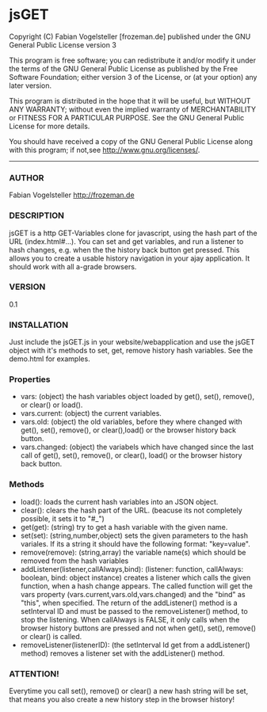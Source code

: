 jsGET
==============================================
Copyright (C) Fabian Vogelsteller [frozeman.de]
published under the GNU General Public License version 3

This program is free software;
you can redistribute it and/or modify it under the terms of the GNU General Public License as published by
the Free Software Foundation; either version 3 of the License, or (at your option) any later version.

This program is distributed in the hope that it will be useful, but WITHOUT ANY WARRANTY;
without even the implied warranty of MERCHANTABILITY or FITNESS FOR A PARTICULAR PURPOSE.
See the GNU General Public License for more details.

You should have received a copy of the GNU General Public License along with this program;
if not,see <http://www.gnu.org/licenses/>.
_____________________________________________

### AUTHOR
Fabian Vogelsteller <http://frozeman.de>

### DESCRIPTION
jsGET is a http GET-Variables clone for javascript, using the hash part of the URL (index.html#...).
You can set and get variables, and run a listener to hash changes, e.g. when the the history back button get pressed.
This allows you to create a usable history navigation in your ajay application. It should work with all a-grade browsers.

### VERSION
0.1

### INSTALLATION
Just include the jsGET.js in your website/webapplication and use the jsGET object with it's methods to set, get, remove history hash variables.
See the demo.html for examples.

### Properties
- vars:         (object) the hash variables object loaded by get(), set(), remove(), or clear() or load().
- vars.current: (object) the current variables.
- vars.old:     (object) the old variables, before they where changed with get(), set(), remove(), or clear(),load() or the browser history back button.
- vars.changed: (object) the variabels which have changed since the last call of get(), set(), remove(), or clear(), load() or the browser history back button.

### Methods
- load():                                 loads the current hash variables into an JSON object.
- clear():                                clears the hash part of the URL. (beacuse its not completely possible, it sets it to "#_")
- get(get):                               (string) try to get a hash variable with the given name.
- set(set):                               (string,number,object) sets the given parameters to the hash variales. If its a string it should have the following format: "key=value".
- remove(remove):                         (string,array) the variable name(s) which should be removed from the hash variables
- addListener(listener,callAlways,bind):  (listener: function, callAlways: boolean, bind: object instance) creates a listener which calls the given function, when a hash change appears. The called function will get the vars property (vars.current,vars.old,vars.changed) and the "bind" as "this", when specified.
The return of the addListener() method is a setInterval ID and must be passed to the removeListener() method, to stop the listening.
When callAlways is FALSE, it only calls when the browser history buttons are pressed and not when get(), set(), remove() or clear() is called.
- removeListener(listenerID):             (the setInterval Id get from a addListener() method) removes a listener set with the addListener() method.

### ATTENTION!
Everytime you call set(), remove() or clear() a new hash string will be set,
that means you also create a new history step in the browser history!